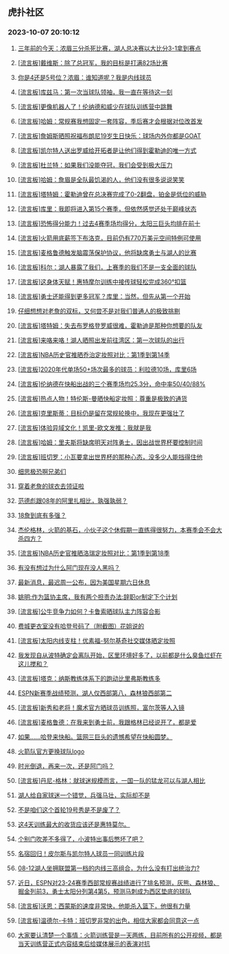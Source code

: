 ## 虎扑社区 
### 2023-10-07 20:10:12

1. [三年前的今天：浓眉三分杀死比赛，湖人总决赛以大比分3-1拿到赛点](https://bbs.hupu.com/62370547.html)

2. [[流言板]戴维斯：除了总冠军，我的目标是打满82场比赛](https://bbs.hupu.com/62369354.html)

3. [你是4还是5号位？浓眉：谁知道呢？我是内线球员](https://bbs.hupu.com/62371831.html)

4. [[流言板]库兹马：第一次当球队领袖，我一直在等待这一刻](https://bbs.hupu.com/62370634.html)

5. [[流言板]更像机器人了！伦纳德和威少在球队训练营中跳舞](https://bbs.hupu.com/62369291.html)

6. [[流言板]哈姆：常规赛我想固定一套阵容，季后赛才会根据对位改首发](https://bbs.hupu.com/62370723.html)

7. [[流言板]詹姆斯晒照祝福布朗尼19岁生日快乐：球场内外你都是GOAT](https://bbs.hupu.com/62367585.html)

8. [[流言板]凯尔特人送出罗威给开拓者是让他们得到霍勒迪的唯一方式](https://bbs.hupu.com/62367918.html)

9. [[流言板]杜兰特：如果我们没能夺冠，我们会受到极大压力](https://bbs.hupu.com/62367068.html)

10. [[流言板]哈姆：詹眉是全队最饥渴的人，他们没有很多说说笑笑](https://bbs.hupu.com/62370448.html)

11. [[流言板]塔特姆：霍勒迪曾在总决赛完成了0-2翻盘，铂金是低位的威胁](https://bbs.hupu.com/62372181.html)

12. [[流言板]库里：我即将进入第15个赛季，但依然感觉还处于巅峰状态](https://bbs.hupu.com/62369215.html)

13. [[流言板]恐怖得分能力！过去4赛季场均得分，太阳三巨头均排在前十](https://bbs.hupu.com/62368481.html)

14. [[流言板]火箭用底薪签下布洛克，目前仍有770万美元空间特例可使用](https://bbs.hupu.com/62366784.html)

15. [[流言板]麦格鲁德触发脑震荡保护协议，他将缺席勇士与湖人的比赛](https://bbs.hupu.com/62366679.html)

16. [[流言板]科尔：湖人暴露了我们，上赛季的我们不是一支全面的球队](https://bbs.hupu.com/62366366.html)

17. [[流言板]这身体天赋！惠特摩尔训练中接传球轻松完成360°扣篮](https://bbs.hupu.com/62368647.html)

18. [[流言板]勇士还能得到更多冠军？库里：当然，但先从第一个开始](https://bbs.hupu.com/62368384.html)

19. [仔细想想对老詹的双标，又何尝不是对我们普通人的极致挑剔](https://bbs.hupu.com/62371921.html)

20. [[流言板]塔特姆：失去布罗格登罗威很难，霍勒迪是那种你想要的队友](https://bbs.hupu.com/62371932.html)

21. [[流言板]来咯来咯！湖人晒照出发前往湾区：第一次球队的出行](https://bbs.hupu.com/62366074.html)

22. [[流言板]NBA历史官推晒乔治定妆照对比：第1季到第14季](https://bbs.hupu.com/62372816.html)

23. [[流言板]2020年代单场50+场次最多的球员：利拉德10场，库里6场](https://bbs.hupu.com/62366516.html)

24. [[流言板]伦纳德在快船出战的三个赛季场均25.3分，命中率50/40/88%](https://bbs.hupu.com/62366220.html)

25. [[流言板]热点人物！特伦斯-曼晒快船定妆照：尊重是极致的通货](https://bbs.hupu.com/62368998.html)

26. [[流言板]克里斯蒂：目标仍是留在常规轮换中，我现在更强壮了](https://bbs.hupu.com/62366436.html)

27. [[流言板]体验异域文化！凯里-欧文发推：我就是我](https://bbs.hupu.com/62369419.html)

28. [[流言板]哈姆：里夫斯将缺席明天对阵勇士，因出战世界杯要控制时间](https://bbs.hupu.com/62365979.html)

29. [[流言板]班切罗：小瓦要拿出世界杯的那种心态，没多少人能挡得住他](https://bbs.hupu.com/62372006.html)

30. [细思极恐啊兄弟们](https://bbs.hupu.com/62370016.html)

31. [穿着老詹的球衣去领证啦](https://bbs.hupu.com/62372594.html)

32. [范德彪跟08年的阿里扎相比，孰强孰弱？](https://bbs.hupu.com/62371895.html)

33. [18詹到底有多强？](https://bbs.hupu.com/62371841.html)

34. [杰伦格林，火箭的基石，小伙子这个休假期一直练得很努力，本赛季会不会大杀四方？](https://bbs.hupu.com/62372326.html)

35. [[流言板]NBA历史官推晒洛瑞定妆照对比：第1季到第18季](https://bbs.hupu.com/62372881.html)

36. [有没有想过为什么阿门现在没人黑吗？](https://bbs.hupu.com/62371886.html)

37. [最新消息，最迟周一公布，因为美国星期六日休息](https://bbs.hupu.com/62372192.html)

38. [姚明:作为篮协主席，我有两个担责办法:辞职or制定下个计划](https://bbs.hupu.com/62368001.html)

39. [[流言板]公牛竞争力如何？卡鲁索晒球队主力阵容合影](https://bbs.hupu.com/62369361.html)

40. [费城更衣室没有哈登号码了（附截图）花姐说的](https://bbs.hupu.com/62371578.html)

41. [[流言板]太阳内线支柱！优素福-努尔基奇社交媒体晒定妆照](https://bbs.hupu.com/62369330.html)

42. [我发现自从波特确定会离队开始，区里环境好多了，以前都是什么臭鱼烂虾在这儿搅和？](https://bbs.hupu.com/62371330.html)

43. [[流言板]塔克：纳斯教练体系下的跑动比里弗斯教练多](https://bbs.hupu.com/62367502.html)

44. [ESPN新赛季战绩预测，湖人仅西部第八，森林狼西部第二](https://bbs.hupu.com/62372310.html)

45. [[流言板]新秀和老将！魔术官方晒球员训练照，富尔茨等人入镜](https://bbs.hupu.com/62372729.html)

46. [[流言板]麦格鲁德：在我来到勇士前，我跟格林已经说开了，都是爱](https://bbs.hupu.com/62367826.html)

47. [如果……哈登来快船。篮网三巨头的遗憾希望在快船圆梦。](https://bbs.hupu.com/62371786.html)

48. [火箭队官方更换球队logo](https://bbs.hupu.com/62371949.html)

49. [时光倒退，再来一次，还是阿门吗？](https://bbs.hupu.com/62368093.html)

50. [[流言板]丹尼-格林：就球迷规模而言，一国一队的猛龙可以与湖人相比](https://bbs.hupu.com/62368292.html)

51. [湖人给自家球迷一个错觉，兵强马壮，实际却不是](https://bbs.hupu.com/62372616.html)

52. [不是咱们这个首轮19号秀是不是废了？](https://bbs.hupu.com/62372037.html)

53. [这4天训练最大的收货应该还是惠特莫尔。](https://bbs.hupu.com/62372055.html)

54. [个别门吹差不多得了，小波特出事后憋坏了吧？](https://bbs.hupu.com/62372956.html)

55. [名宿回归！皮尔斯与凯尔特人球员一同训练片段](https://bbs.hupu.com/62372963.html)

56. [08-12湖人坐拥联盟第一档的内线三高组合，为什么没有打出统治力?](https://bbs.hupu.com/62372769.html)

57. [近日，ESPN对23-24赛季西部常规赛战绩进行了排名预测，灰熊、森林狼、掘金列前3，勇士太阳分列第4第5，预测马刺成为西区垫底的球队](https://bbs.hupu.com/62372429.html)

58. [[流言板]沃恩：西蒙斯的速度非常快，他能杀入篮下，他很有力量](https://bbs.hupu.com/62366451.html)

59. [[流言板]温德尔-卡特：班切罗非常的出色，相信大家都会同意这一点](https://bbs.hupu.com/62372698.html)

60. [大家要认清楚一个事情：火箭训练营是一天两练，目前所有的公开视频，都是当天训练营正式内容结束后给媒体展示的表演对抗](https://bbs.hupu.com/62367284.html)

